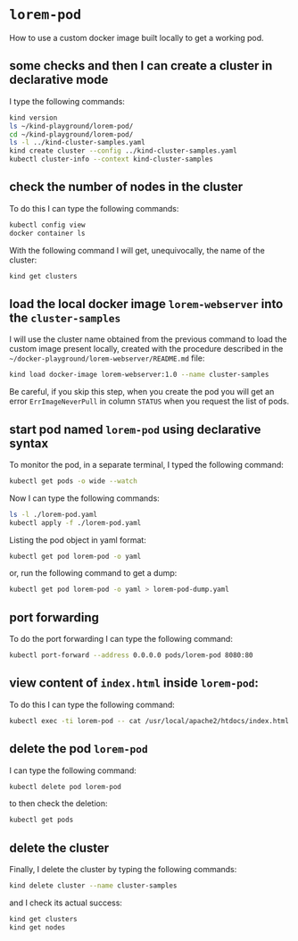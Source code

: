 # `lorem-pod`

How to use a custom docker image built locally to get a working pod.

## some checks and then I can create a cluster in declarative mode

I type the following commands:

```bash
kind version
ls ~/kind-playground/lorem-pod/
cd ~/kind-playground/lorem-pod/
ls -l ../kind-cluster-samples.yaml
kind create cluster --config ../kind-cluster-samples.yaml
kubectl cluster-info --context kind-cluster-samples
```

## check the number of nodes in the cluster

To do this I can type the following commands:

```bash
kubectl config view
docker container ls
```

With the following command I will get, unequivocally, the name of the cluster:

```bash
kind get clusters
```

## load the local docker image `lorem-webserver` into the `cluster-samples`

I will use the cluster name obtained from the previous command to load the custom image present locally, created with the procedure described in the `~/docker-playground/lorem-webserver/README.md` file:

```bash
kind load docker-image lorem-webserver:1.0 --name cluster-samples
```

Be careful, if you skip this step, when you create the pod you will get an error `ErrImageNeverPull` in column `STATUS` when you request the list of pods.

## start pod named `lorem-pod` using declarative syntax

To monitor the pod, in a separate terminal, I typed the following command:

```bash
kubectl get pods -o wide --watch
```

Now I can type the following commands:

```bash
ls -l ./lorem-pod.yaml
kubectl apply -f ./lorem-pod.yaml
```

Listing the pod object in yaml format:

```bash
kubectl get pod lorem-pod -o yaml
```

or, run the following command to get a dump:

```bash
kubectl get pod lorem-pod -o yaml > lorem-pod-dump.yaml
```

## port forwarding

To do the port forwarding I can type the following command:

```bash
kubectl port-forward --address 0.0.0.0 pods/lorem-pod 8080:80
```

## view content of `index.html` inside `lorem-pod`:

To do this I can type the following command:

```bash
kubectl exec -ti lorem-pod -- cat /usr/local/apache2/htdocs/index.html
```

## delete the pod `lorem-pod`

I can type the following command:

```bash
kubectl delete pod lorem-pod
```

to then check the deletion:

```bash
kubectl get pods
```

## delete the cluster

Finally, I delete the cluster by typing the following commands:

```bash
kind delete cluster --name cluster-samples
```

and I check its actual success:

```bash
kind get clusters
kind get nodes
```
